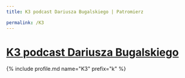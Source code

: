 ```yaml
---
title: K3 podcast Dariusza Bugalskiego | Patromierz

permalink: /K3
---
```


# [K3 podcast Dariusza Bugalskiego](https://patronite.pl/K3)

{% include profile.md name="K3" prefix="k" %}
